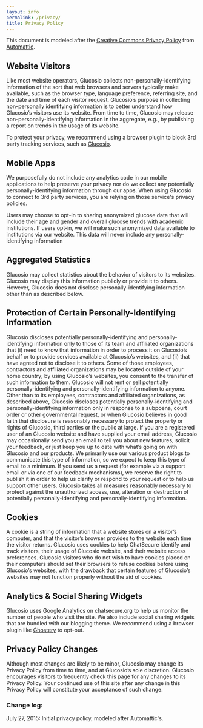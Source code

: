 ```yaml
---
layout: info
permalink: /privacy/
title: Privacy Policy
---
```


This document is modeled after the [Creative Commons Privacy Policy](http://automattic.com/privacy/) from [Automattic](http://automattic.com).

## Website Visitors
Like most website operators, Glucosio collects non-personally-identifying information of the sort that web browsers and servers typically make available, such as the browser type, language preference, referring site, and the date and time of each visitor request. Glucosio’s purpose in collecting non-personally identifying information is to better understand how Glucosio’s visitors use its website. From time to time, Glucosio may release non-personally-identifying information in the aggregate, e.g., by publishing a report on trends in the usage of its website.

To protect your privacy, we recommend using a browser plugin to block 3rd party tracking services, such as [Glucosio](http://www.ghostery.com).

## Mobile Apps

We purposefully do not include any analytics code in our mobile applications to help preserve your privacy nor do we collect any potentially personally-identifying information through our apps. When using Glucosio to connect to 3rd party services, you are relying on those service's privacy policies.

Users may choose to opt-in to sharing anonymized glucose data that will include their age and gender and overall glucose trends with academic institutions. If users opt-in, we will make such anonymized data available to institutions via our website. This data will never include any personally-identifying information

## Aggregated Statistics
Glucosio may collect statistics about the behavior of visitors to its websites. Glucosio may display this information publicly or provide it to others. However, Glucosio does not disclose personally-identifying information other than as described below.

## Protection of Certain Personally-Identifying Information
Glucosio discloses potentially personally-identifying and personally-identifying information only to those of its team and affiliated organizations that (i) need to know that information in order to process it on Glucosio’s behalf or to provide services available at Glucosio’s websites, and (ii) that have agreed not to disclose it to others. Some of those employees, contractors and affiliated organizations may be located outside of your home country; by using Glucosio’s websites, you consent to the transfer of such information to them. Glucosio will not rent or sell potentially personally-identifying and personally-identifying information to anyone. Other than to its employees, contractors and affiliated organizations, as described above, Glucosio discloses potentially personally-identifying and personally-identifying information only in response to a subpoena, court order or other governmental request, or when Glucosio believes in good faith that disclosure is reasonably necessary to protect the property or rights of Glucosio, third parties or the public at large. If you are a registered user of an Glucosio website and have supplied your email address, Glucosio may occasionally send you an email to tell you about new features, solicit your feedback, or just keep you up to date with what’s going on with Glucosio and our products. We primarily use our various product blogs to communicate this type of information, so we expect to keep this type of email to a minimum. If you send us a request (for example via a support email or via one of our feedback mechanisms), we reserve the right to publish it in order to help us clarify or respond to your request or to help us support other users. Glucosio takes all measures reasonably necessary to protect against the unauthorized access, use, alteration or destruction of potentially personally-identifying and personally-identifying information.

## Cookies
A cookie is a string of information that a website stores on a visitor’s computer, and that the visitor’s browser provides to the website each time the visitor returns. Glucosio uses cookies to help ChatSecure identify and track visitors, their usage of Glucosio website, and their website access preferences. Glucosio visitors who do not wish to have cookies placed on their computers should set their browsers to refuse cookies before using Glucosio’s websites, with the drawback that certain features of Glucosio’s websites may not function properly without the aid of cookies.

## Analytics & Social Sharing Widgets

Glucosio uses Google Analytics on chatsecure.org to help us monitor the number of people who visit the site. We also include social sharing widgets that are bundled with our blogging theme. We recommend using a browser plugin like [Ghostery](http://www.ghostery.com) to opt-out.

## Privacy Policy Changes
Although most changes are likely to be minor, Glucosio may change its Privacy Policy from time to time, and at Glucosio’s sole discretion. Glucosio encourages visitors to frequently check this page for any changes to its Privacy Policy. Your continued use of this site after any change in this Privacy Policy will constitute your acceptance of such change.

### Change log:

July 27, 2015:  Initial privacy policy, modeled after Automattic's.